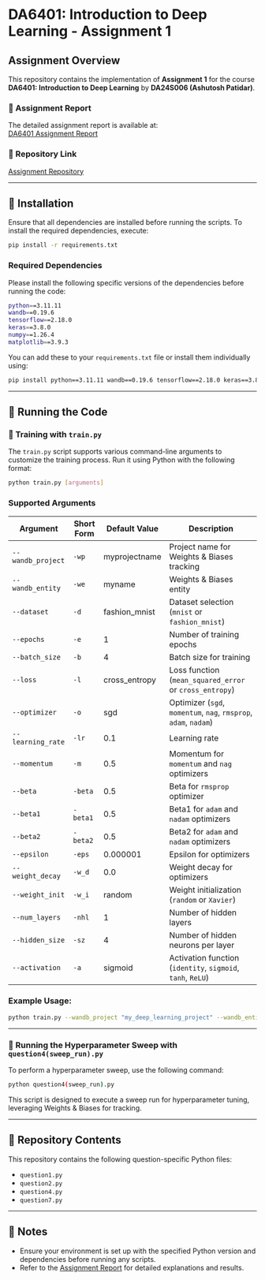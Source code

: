 # DA6401: Introduction to Deep Learning - Assignment 1

## Assignment Overview
This repository contains the implementation of **Assignment 1** for the course **DA6401: Introduction to Deep Learning** by **DA24S006 (Ashutosh Patidar)**.

### 📄 Assignment Report
The detailed assignment report is available at:  
[DA6401 Assignment Report](https://wandb.ai/da24s006-indian-institue-of-technology-madras-/Question_4/reports/DA6401-Assignment-report-by-DA24S006--VmlldzoxMTgyOTU5NQ)

### 📂 Repository Link  
[Assignment Repository](https://github.com/asu2304/DA6401-Introduction-to-Deep-Learning-Assignment_1)

---

## 🔧 Installation
Ensure that all dependencies are installed before running the scripts. To install the required dependencies, execute:  
```sh
pip install -r requirements.txt
```

### Required Dependencies
Please install the following specific versions of the dependencies before running the code:
```sh
python==3.11.11
wandb==0.19.6
tensorflow==2.18.0
keras==3.8.0
numpy==1.26.4
matplotlib==3.9.3
```
You can add these to your `requirements.txt` file or install them individually using:
```sh
pip install python==3.11.11 wandb==0.19.6 tensorflow==2.18.0 keras==3.8.0 numpy==1.26.4 matplotlib==3.9.3
```

---

## 🚀 Running the Code

### 🔹 Training with `train.py`
The `train.py` script supports various command-line arguments to customize the training process. Run it using Python with the following format:
```sh
python train.py [arguments]
```

### Supported Arguments
| Argument | Short Form | Default Value | Description |
|----------|-----------|--------------|-------------|
| `--wandb_project` | `-wp` | myprojectname | Project name for Weights & Biases tracking |
| `--wandb_entity` | `-we` | myname | Weights & Biases entity |
| `--dataset` | `-d` | fashion_mnist | Dataset selection (`mnist` or `fashion_mnist`) |
| `--epochs` | `-e` | 1 | Number of training epochs |
| `--batch_size` | `-b` | 4 | Batch size for training |
| `--loss` | `-l` | cross_entropy | Loss function (`mean_squared_error` or `cross_entropy`) |
| `--optimizer` | `-o` | sgd | Optimizer (`sgd`, `momentum`, `nag`, `rmsprop`, `adam`, `nadam`) |
| `--learning_rate` | `-lr` | 0.1 | Learning rate |
| `--momentum` | `-m` | 0.5 | Momentum for `momentum` and `nag` optimizers |
| `--beta` | `-beta` | 0.5 | Beta for `rmsprop` optimizer |
| `--beta1` | `-beta1` | 0.5 | Beta1 for `adam` and `nadam` optimizers |
| `--beta2` | `-beta2` | 0.5 | Beta2 for `adam` and `nadam` optimizers |
| `--epsilon` | `-eps` | 0.000001 | Epsilon for optimizers |
| `--weight_decay` | `-w_d` | 0.0 | Weight decay for optimizers |
| `--weight_init` | `-w_i` | random | Weight initialization (`random` or `Xavier`) |
| `--num_layers` | `-nhl` | 1 | Number of hidden layers |
| `--hidden_size` | `-sz` | 4 | Number of hidden neurons per layer |
| `--activation` | `-a` | sigmoid | Activation function (`identity`, `sigmoid`, `tanh`, `ReLU`) |

### Example Usage:
```sh
python train.py --wandb_project "my_deep_learning_project" --wandb_entity "ashutosh_patidar" --dataset mnist --epochs 5 --batch_size 32 --optimizer adam --learning_rate 0.01
```

---

### 🔹 Running the Hyperparameter Sweep with `question4(sweep_run).py`
To perform a hyperparameter sweep, use the following command:
```sh
python question4(sweep_run).py
```
This script is designed to execute a sweep run for hyperparameter tuning, leveraging Weights & Biases for tracking.

---

## 📁 Repository Contents
This repository contains the following question-specific Python files:
- `question1.py`  
- `question2.py`  
- `question4.py`  
- `question7.py`  

---

## 📌 Notes
- Ensure your environment is set up with the specified Python version and dependencies before running any scripts.
- Refer to the [Assignment Report](https://wandb.ai/da24s006-indian-institue-of-technology-madras-/Question_4/reports/DA6401-Assignment-report-by-DA24S006--VmlldzoxMTgyOTU5NQ) for detailed explanations and results.
